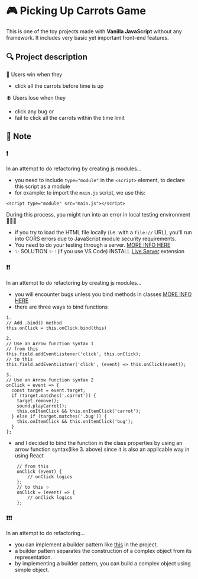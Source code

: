 # 🎮 Picking Up Carrots Game

This is one of the toy projects made with **Vanilla JavaScript** without any framework. It includes very basic yet important front-end features.

## 🔍 Project description

🥕 Users win when they

- click all the carrots before time is up

🪰 Users lose when they

- click any bug or
- fail to click all the carrots within the time limit

## 🔨 Note

### ❗️

In an attempt to do refactoring by creating js modules...

- you need to include `type="module"` in the `<script>` element, to declare this script as a module
- for example: to import the `main.js` script, we use this:

```
<script type="module" src="main.js"></script>
```

During this process, you might run into an error in local testing environment 🤦🏻‍♀️

- if you try to load the HTML file locally (i.e. with a `file://` URL), you'll run into CORS errors due to JavaScript module security requirements.
- You need to do your testing through a server. [MORE INFO HERE](https://developer.mozilla.org/en-US/docs/Web/JavaScript/Guide/Modules)
- ✨ SOLUTION ✨ : (if you use VS Code) INSTALL [Live Server](https://marketplace.visualstudio.com/items?itemName=ritwickdey.LiveServer) extension

### ❗️❗️

In an attempt to do refactoring by creating js modules...

- you will encounter bugs unless you bind methods in classes [MORE INFO HERE](https://developer.mozilla.org/en-US/docs/Web/JavaScript/Reference/Operators/this)
- there are three ways to bind functions

```
1.
// Add .bind() method
this.onClick = this.onClick.bind(this)

2.
// Use an Arrow function syntax 1
// from this
this.field.addEventListener('click', this.onClick);
// to this
this.field.addEventListner('click', (event) => this.onClick(event));

3.
// Use an Arrow function syntax 2
onClick = event => {
  const target = event.target;
  if (target.matches('.carrot')) {
    target.remove();
    sound.playCarrot();
    this.onItemClick && this.onItemClick('carrot');
  } else if (target.matches('.bug')) {
    this.onItemClick && this.onItemClick('bug');
  }
};

```

- and I decided to bind the function in the class properties by using an arrow function syntax(like 3. above) since it is also an applicable way in using React

```
	// from this
	onClick (event) {
		// onClick logics
	};
	// to this ✨
	onClick = (event) => {
		// onClick logics
	};
```

### ❗️❗️❗️

In an attempt to do refactoring...

- you can implement a builder pattern like [this](https://github.com/younghyun-bae/pick-carrot-game/commit/fec4cbee0e96005e20b4f54a074d90190794cf11) in the project.
- a builder pattern separates the construction of a complex object from its representation.
- by implementing a builder pattern, you can build a complex object using simple object.
